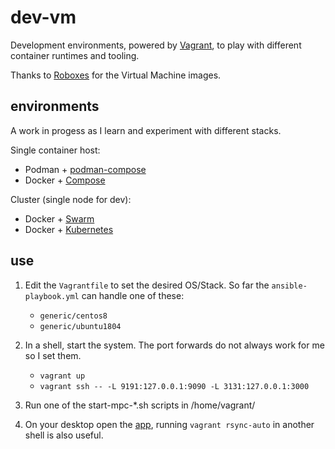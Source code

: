 # dev-vm

Development environments, powered by [Vagrant](https://www.vagrantup.com/), to play with different container runtimes and tooling.

Thanks to [Roboxes](https://roboxes.org/) for the Virtual Machine images.


## environments

A work in progess as I learn and experiment with different stacks.

Single container host:

* Podman + [podman-compose](https://github.com/containers/podman-compose)
* Docker + [Compose](https://docs.docker.com/compose/)

Cluster (single node for dev):

* Docker + [Swarm](https://docs.docker.com/engine/swarm/)
* Docker + [Kubernetes](https://kubernetes.io/)


## use

1) Edit the `Vagrantfile` to set the desired OS/Stack. So far the `ansible-playbook.yml` can handle one of these:

   * `generic/centos8`
   * `generic/ubuntu1804`

2) In a shell, start the system. The port forwards do not always work for me so I set them.

   * `vagrant up`
   * `vagrant ssh -- -L 9191:127.0.0.1:9090 -L 3131:127.0.0.1:3000`

3) Run one of the start-mpc-*.sh scripts in /home/vagrant/

3) On your desktop open the [app](http://localhost:3131/), running `vagrant rsync-auto` in another shell is also useful.
